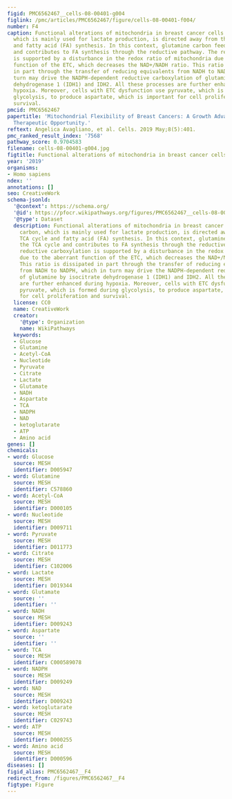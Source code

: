 ```yaml
---
figid: PMC6562467__cells-08-00401-g004
figlink: /pmc/articles/PMC6562467/figure/cells-08-00401-f004/
number: F4
caption: Functional alterations of mitochondria in breast cancer cells. Glucose carbon,
  which is mainly used for lactate production, is directed away from the TCA cycle
  and fatty acid (FA) synthesis. In this context, glutamine carbon feeds the TCA cycle
  and contributes to FA synthesis through the reductive pathway. The reductive carboxylation
  is supported by a disturbance in the redox ratio of mitochondria due to the aberrant
  function of the ETC, which decreases the NAD+/NADH ratio. This ratio is dissipated
  in part through the transfer of reducing equivalents from NADH to NADPH, which in
  turn may drive the NADPH-dependent reductive carboxylation of glutamine by isocitrate
  dehydrogenase 1 (IDH1) and IDH2. All these processes are further enhanced during
  hypoxia. Moreover, cells with ETC dysfunction use pyruvate, which is formed during
  glycolysis, to produce aspartate, which is important for cell proliferation and
  survival.
pmcid: PMC6562467
papertitle: 'Mitochondrial Flexibility of Breast Cancers: A Growth Advantage and a
  Therapeutic Opportunity.'
reftext: Angelica Avagliano, et al. Cells. 2019 May;8(5):401.
pmc_ranked_result_index: '7568'
pathway_score: 0.9704583
filename: cells-08-00401-g004.jpg
figtitle: Functional alterations of mitochondria in breast cancer cells
year: '2019'
organisms:
- Homo sapiens
ndex: ''
annotations: []
seo: CreativeWork
schema-jsonld:
  '@context': https://schema.org/
  '@id': https://pfocr.wikipathways.org/figures/PMC6562467__cells-08-00401-g004.html
  '@type': Dataset
  description: Functional alterations of mitochondria in breast cancer cells. Glucose
    carbon, which is mainly used for lactate production, is directed away from the
    TCA cycle and fatty acid (FA) synthesis. In this context, glutamine carbon feeds
    the TCA cycle and contributes to FA synthesis through the reductive pathway. The
    reductive carboxylation is supported by a disturbance in the redox ratio of mitochondria
    due to the aberrant function of the ETC, which decreases the NAD+/NADH ratio.
    This ratio is dissipated in part through the transfer of reducing equivalents
    from NADH to NADPH, which in turn may drive the NADPH-dependent reductive carboxylation
    of glutamine by isocitrate dehydrogenase 1 (IDH1) and IDH2. All these processes
    are further enhanced during hypoxia. Moreover, cells with ETC dysfunction use
    pyruvate, which is formed during glycolysis, to produce aspartate, which is important
    for cell proliferation and survival.
  license: CC0
  name: CreativeWork
  creator:
    '@type': Organization
    name: WikiPathways
  keywords:
  - Glucose
  - Glutamine
  - Acetyl-CoA
  - Nucleotide
  - Pyruvate
  - Citrate
  - Lactate
  - Glutamate
  - NADH
  - Aspartate
  - TCA
  - NADPH
  - NAD
  - ketoglutarate
  - ATP
  - Amino acid
genes: []
chemicals:
- word: Glucose
  source: MESH
  identifier: D005947
- word: Glutamine
  source: MESH
  identifier: C578860
- word: Acetyl-CoA
  source: MESH
  identifier: D000105
- word: Nucleotide
  source: MESH
  identifier: D009711
- word: Pyruvate
  source: MESH
  identifier: D011773
- word: Citrate
  source: MESH
  identifier: C102006
- word: Lactate
  source: MESH
  identifier: D019344
- word: Glutamate
  source: ''
  identifier: ''
- word: NADH
  source: MESH
  identifier: D009243
- word: Aspartate
  source: ''
  identifier: ''
- word: TCA
  source: MESH
  identifier: C000589078
- word: NADPH
  source: MESH
  identifier: D009249
- word: NAD
  source: MESH
  identifier: D009243
- word: ketoglutarate
  source: MESH
  identifier: C029743
- word: ATP
  source: MESH
  identifier: D000255
- word: Amino acid
  source: MESH
  identifier: D000596
diseases: []
figid_alias: PMC6562467__F4
redirect_from: /figures/PMC6562467__F4
figtype: Figure
---
```

